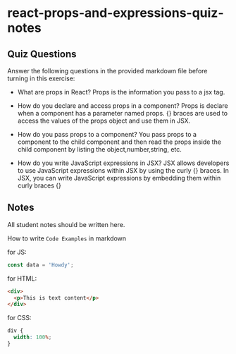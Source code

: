 # react-props-and-expressions-quiz-notes

## Quiz Questions

Answer the following questions in the provided markdown file before turning in this exercise:

- What are props in React?
  Props is the information you pass to a jsx tag.

- How do you declare and access props in a component?
  Props is declare when a component has a parameter named props.
  {} braces are used to access the values of the props object and use them in JSX.

- How do you pass props to a component?
  You pass props to a component to the child component and then read the props inside the child component by listing the object,number,string, etc.
- How do you write JavaScript expressions in JSX?
  JSX allows developers to use JavaScript expressions within JSX by using the curly {} braces.
  In JSX, you can write JavaScript expressions by embedding them within curly braces {}

## Notes

All student notes should be written here.

How to write `Code Examples` in markdown

for JS:

```javascript
const data = 'Howdy';
```

for HTML:

```html
<div>
  <p>This is text content</p>
</div>
```

for CSS:

```css
div {
  width: 100%;
}
```
